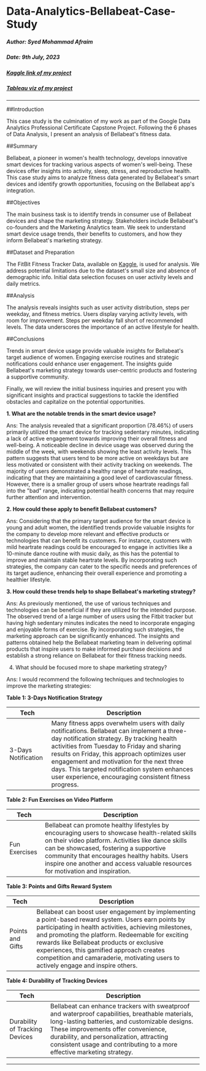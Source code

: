 # Data-Analytics-Bellabeat-Case-Study

##### Author: Syed Mohammad Afraim

##### Date: 9th July, 2023

##### [Kaggle link of my project](https://www.kaggle.com/code/syedmohammadafraim2/case-study-bellabeat-using-pythons-3d-plots)
##### [Tableau viz of my project](https://public.tableau.com/app/profile/syed.mohammad.afraim/viz/BellabeatDataAnalysisCaseStudy_16906532777260/CoverPage)


---

##Introduction

This case study is the culmination of my work as part of the Google Data Analytics Professional Certificate Capstone Project. Following the 6 phases of Data Analysis, I present an analysis of Bellabeat's fitness data.

##Summary

Bellabeat, a pioneer in women's health technology, develops innovative smart devices for tracking various aspects of women's well-being. These devices offer insights into activity, sleep, stress, and reproductive health. This case study aims to analyze fitness data generated by Bellabeat's smart devices and identify growth opportunities, focusing on the Bellabeat app's integration.

##Objectives

The main business task is to identify trends in consumer use of Bellabeat devices and shape the marketing strategy. Stakeholders include Bellabeat's co-founders and the Marketing Analytics team. We seek to understand smart device usage trends, their benefits to customers, and how they inform Bellabeat's marketing strategy.

##Dataset and Preparation

The FitBit Fitness Tracker Data, available on [Kaggle](https://www.kaggle.com/datasets/arashnic/fitbit), is used for analysis. We address potential limitations due to the dataset's small size and absence of demographic info. Initial data selection focuses on user activity levels and daily metrics.

##Analysis

The analysis reveals insights such as user activity distribution, steps per weekday, and fitness metrics. Users display varying activity levels, with room for improvement. Steps per weekday fall short of recommended levels. The data underscores the importance of an active lifestyle for health.

##Conclusions

Trends in smart device usage provide valuable insights for Bellabeat's target audience of women. Engaging exercise routines and strategic notifications could enhance user engagement. The insights guide Bellabeat's marketing strategy towards user-centric products and fostering a supportive community.

Finally, we will review the initial business inquiries and present you with significant insights and practical suggestions to tackle the identified obstacles and capitalize on the potential
opportunities.

**1. What are the notable trends in the smart device usage?**

Ans:
The analysis revealed that a significant proportion (78.46%) of users primarily utilized the smart device for tracking sedentary minutes, indicating a lack of active engagement
towards improving their overall fitness and well-being.
A noticeable decline in device usage was observed during the middle of the week, with weekends showing the least activity levels. This pattern suggests that users tend to be
more active on weekdays but are less motivated or consistent with their activity tracking on weekends.
The majority of users demonstrated a healthy range of heartrate readings, indicating that they are maintaining a good level of cardiovascular fitness. However, there is a smaller
group of users whose heartrate readings fall into the "bad" range, indicating potential health concerns that may require further attention and intervention.

**2. How could these apply to benefit Bellabeat customers?**

Ans:
Considering that the primary target audience for the smart device is young and adult women, the identified trends provide valuable insights for the company to develop more
relevant and effective products or technologies that can benefit its customers.
For instance, customers with mild heartrate readings could be encouraged to engage in activities like a 10-minute dance routine with music daily, as this has the potential to
improve and maintain stable heartrate levels. By incorporating such strategies, the company can cater to the specific needs and preferences of its target audience, enhancing
their overall experience and promoting a healthier lifestyle.

**3. How could these trends help to shape Bellabeat's marketing strategy?**

Ans:
As previously mentioned, the use of various techniques and technologies can be beneficial if they are utilized for the intended purpose.
The observed trend of a large number of users using the Fitbit tracker but having high sedentary minutes indicates the need to incorporate engaging and enjoyable forms of
exercise. By incorporating such strategies, the marketing approach can be significantly enhanced.
The insights and patterns obtained help the Bellabeat marketing team in delivering optimal products that inspire users to make informed purchase decisions and establish a
strong reliance on Bellabeat for their fitness tracking needs.

4. What should be focused more to shape marketing strategy?

Ans: I would recommend the following techniques and technologies to improve the marketing strategies:


**Table 1: 3-Days Notification Strategy**

| Tech | Description |
| --- | --- |
| 3-Days Notification | Many fitness apps overwhelm users with daily notifications. Bellabeat can implement a three-day notification strategy. By tracking health activities from Tuesday to Friday and sharing results on Friday, this approach optimizes user engagement and motivation for the next three days. This targeted notification system enhances user experience, encouraging consistent fitness progress. |

**Table 2: Fun Exercises on Video Platform**

| Tech | Description |
| --- | --- |
| Fun Exercises | Bellabeat can promote healthy lifestyles by encouraging users to showcase health-related skills on their video platform. Activities like dance skills can be showcased, fostering a supportive community that encourages healthy habits. Users inspire one another and access valuable resources for motivation and inspiration. |

**Table 3: Points and Gifts Reward System**

| Tech | Description |
| --- | --- |
| Points and Gifts | Bellabeat can boost user engagement by implementing a point-based reward system. Users earn points by participating in health activities, achieving milestones, and promoting the platform. Redeemable for exciting rewards like Bellabeat products or exclusive experiences, this gamified approach creates competition and camaraderie, motivating users to actively engage and inspire others. |

**Table 4: Durability of Tracking Devices**

| Tech | Description |
| --- | --- |
| Durability of Tracking Devices | Bellabeat can enhance trackers with sweatproof and waterproof capabilities, breathable materials, long-lasting batteries, and customizable designs. These improvements offer convenience, durability, and personalization, attracting consistent usage and contributing to a more effective marketing strategy. |

---
